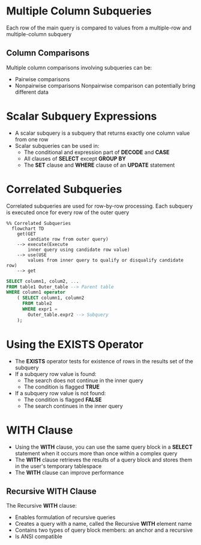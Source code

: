 # Multiple Column Subqueries
Each row of the main query is compared to values from a multiple-row and multiple-column subquery

## Column Comparisons
Multiple column comparisons involving subqueries can be:
* Pairwise comparisons
* Nonpairwise comparisons
Nonpairwise comparison can potentially bring different data

# Scalar Subquery Expressions
* A scalar subquery is a subquery that returns exactly one column value from one row
* Scalar subqueries can be used in:
    * The conditional and expression part of **DECODE** and **CASE**
    * All clauses of **SELECT** except **GROUP BY**
    * The **SET** clause and **WHERE** clause of an **UPDATE** statement

# Correlated Subqueries
Correlated subqueries are used for row-by-row processing. Each subquery is executed once for every row of the outer query

```mermaid
%% Correlated Subqueries
  flowchart TD
    get(GET
        candiate row from outer query)
    --> execute(Execute
        inner query using candidate row value)
    --> use(USE
        values from inner query to qualify or disqualify candidate row)
    --> get
```

```sql
SELECT column1, colum2, ...
FROM table1 Outer_table --> Parent table
WHERE column1 operator
    ( SELECT column1, column2
      FROM table2
      WHERE expr1 =
        Outer_table.expr2 --> Subquery
    );
```

# Using the EXISTS Operator
* The **EXISTS** operator tests for existence of rows in the results set of the subquery
* If a subquery row value is found:
    * The search does not continue in the inner query
    * The condition is flagged **TRUE**
* If a subquery row value is not found:
    * The condition is flagged **FALSE**
    * The search continues in the inner query

# WITH Clause
* Using the **WITH** clause, you can use the same query block in a **SELECT** statement when it occurs more than once within a complex query
* The **WITH** clause retrieves the results of a query block and stores them in the user's temporary tablespace
* The **WITH** clause can improve performance

## Recursive WITH Clause
The Recursive **WITH** clause:
* Enables formulation of recursive queries
* Creates a query with a name, called the Recursive **WITH** element name
* Contains two types of query block members: an anchor and a recursive
* Is ANSI compatible
